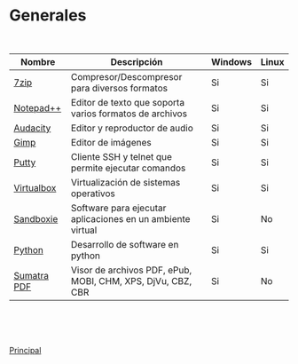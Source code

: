 # Generales

<br />

Nombre | Descripción | Windows | Linux
---- | ---- | ---- | ---- 
[7zip](https://www.7-zip.org/) |Compresor/Descompresor para diversos formatos|Si|Si
[Notepad++](https://notepad-plus-plus.org/) |Editor de texto que soporta varios formatos de archivos|Si|Si
[Audacity](https://www.audacityteam.org/) |Editor y reproductor de audio |Si|Si
[Gimp](https://www.gimp.org/) |Editor de imágenes|Si|Si
[Putty](https://www.putty.org/) |Cliente SSH y telnet que permite ejecutar comandos|Si|Si
[Virtualbox](https://www.virtualbox.org/) |Virtualización de sistemas operativos|Si|Si
[Sandboxie](https://sandboxie-plus.com/) |Software para ejecutar aplicaciones en un ambiente virtual|Si|No
[Python](https://www.python.org/) |Desarrollo de software en python|Si|Si
[Sumatra PDF](https://www.sumatrapdfreader.org/free-pdf-reader) |Visor de archivos PDF, ePub, MOBI, CHM, XPS, DjVu, CBZ, CBR|Si|No

<br />
<br />
<br />

[Principal](README.md)

